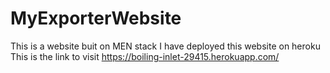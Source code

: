# MyExporterWebsite
This is a website buit on MEN stack
I have deployed this website on heroku This is the link to visit https://boiling-inlet-29415.herokuapp.com/
